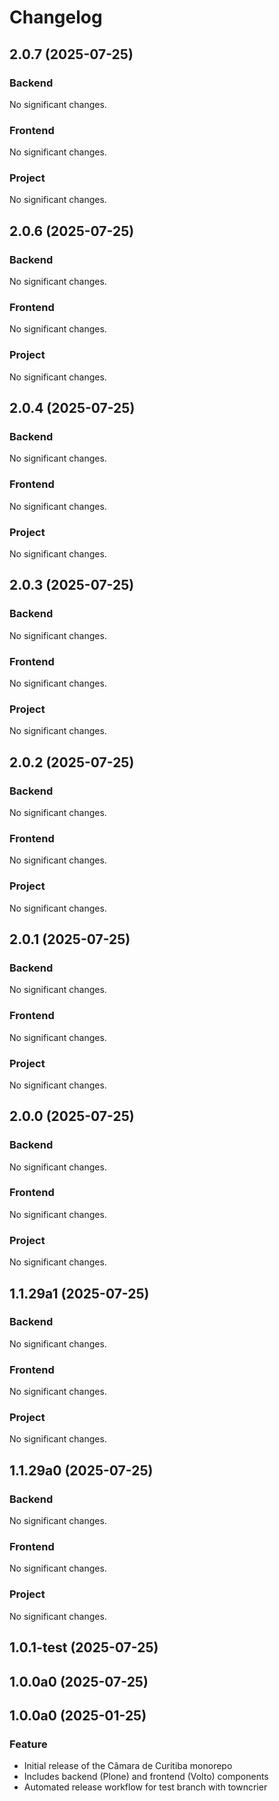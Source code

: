 # Changelog

<!-- towncrier release notes start -->
## 2.0.7 (2025-07-25)

### Backend

No significant changes.




### Frontend

No significant changes.


### Project

No significant changes.


## 2.0.6 (2025-07-25)

### Backend

No significant changes.




### Frontend

No significant changes.


### Project

No significant changes.


## 2.0.4 (2025-07-25)

### Backend

No significant changes.




### Frontend

No significant changes.


### Project

No significant changes.


## 2.0.3 (2025-07-25)

### Backend

No significant changes.




### Frontend

No significant changes.


### Project

No significant changes.


## 2.0.2 (2025-07-25)

### Backend

No significant changes.




### Frontend

No significant changes.


### Project

No significant changes.


## 2.0.1 (2025-07-25)

### Backend

No significant changes.




### Frontend

No significant changes.


### Project

No significant changes.


## 2.0.0 (2025-07-25)

### Backend

No significant changes.




### Frontend

No significant changes.


### Project

No significant changes.


## 1.1.29a1 (2025-07-25)

### Backend

No significant changes.




### Frontend

No significant changes.


### Project

No significant changes.


## 1.1.29a0 (2025-07-25)

### Backend

No significant changes.




### Frontend

No significant changes.


### Project

No significant changes.



## 1.0.1-test (2025-07-25)

 ## 1.0.0a0 (2025-07-25)

 ## 1.0.0a0 (2025-01-25)

### Feature

- Initial release of the Câmara de Curitiba monorepo
- Includes backend (Plone) and frontend (Volto) components
- Automated release workflow for test branch with towncrier

<!-- towncrier release notes end --> 